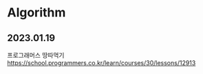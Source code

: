 # Algorithm

## 2023.01.19
프로그래머스 땅따먹기 https://school.programmers.co.kr/learn/courses/30/lessons/12913
